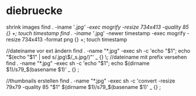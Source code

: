 diebruecke
==========


shrink images
find . -iname '*.jpg' -exec mogrify -resize 734x413 -quality 85 {} +; touch timestamp
find . -iname '*.jpg' -newer timestamp -exec mogrify -resize 734x413 -format png {} +; touch timestamp



//dateiname vor ext ändern
find . -name "*.jpg" -exec sh -c 'echo "$1"; echo "$(echo "$1" | sed s/.jpg\$/_s.jpg/)"' _ {} \;
//dateiname mit prefix versehen
find . -name "*.jpg" -exec sh -c 'echo "$1"; echo $(dirname $1)/s79_$(basename $1)' _ {} \;


//thumbnails erstellen
find . -name "*.jpg" -exec sh -c 'convert -resize 79x79 -quality 85 "$1" $(dirname $1)/s79_$(basename $1)' _ {} \;